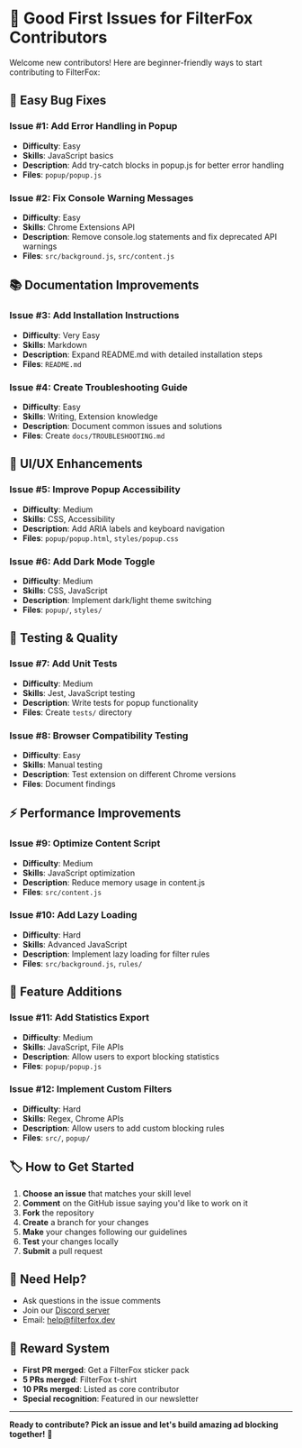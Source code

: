# 🌟 Good First Issues for FilterFox Contributors

Welcome new contributors! Here are beginner-friendly ways to start contributing to FilterFox:

## 🐛 **Easy Bug Fixes**

### **Issue #1: Add Error Handling in Popup**
- **Difficulty**: Easy
- **Skills**: JavaScript basics
- **Description**: Add try-catch blocks in popup.js for better error handling
- **Files**: `popup/popup.js`

### **Issue #2: Fix Console Warning Messages** 
- **Difficulty**: Easy  
- **Skills**: Chrome Extensions API
- **Description**: Remove console.log statements and fix deprecated API warnings
- **Files**: `src/background.js`, `src/content.js`

## 📚 **Documentation Improvements**

### **Issue #3: Add Installation Instructions**
- **Difficulty**: Very Easy
- **Skills**: Markdown
- **Description**: Expand README.md with detailed installation steps
- **Files**: `README.md`

### **Issue #4: Create Troubleshooting Guide**
- **Difficulty**: Easy
- **Skills**: Writing, Extension knowledge
- **Description**: Document common issues and solutions
- **Files**: Create `docs/TROUBLESHOOTING.md`

## 🎨 **UI/UX Enhancements**

### **Issue #5: Improve Popup Accessibility**
- **Difficulty**: Medium
- **Skills**: CSS, Accessibility
- **Description**: Add ARIA labels and keyboard navigation
- **Files**: `popup/popup.html`, `styles/popup.css`

### **Issue #6: Add Dark Mode Toggle**
- **Difficulty**: Medium
- **Skills**: CSS, JavaScript
- **Description**: Implement dark/light theme switching
- **Files**: `popup/`, `styles/`

## 🧪 **Testing & Quality**

### **Issue #7: Add Unit Tests**
- **Difficulty**: Medium
- **Skills**: Jest, JavaScript testing
- **Description**: Write tests for popup functionality
- **Files**: Create `tests/` directory

### **Issue #8: Browser Compatibility Testing**
- **Difficulty**: Easy
- **Skills**: Manual testing
- **Description**: Test extension on different Chrome versions
- **Files**: Document findings

## ⚡ **Performance Improvements**

### **Issue #9: Optimize Content Script**
- **Difficulty**: Medium
- **Skills**: JavaScript optimization
- **Description**: Reduce memory usage in content.js
- **Files**: `src/content.js`

### **Issue #10: Add Lazy Loading**
- **Difficulty**: Hard
- **Skills**: Advanced JavaScript
- **Description**: Implement lazy loading for filter rules
- **Files**: `src/background.js`, `rules/`

## 🔧 **Feature Additions**

### **Issue #11: Add Statistics Export**
- **Difficulty**: Medium  
- **Skills**: JavaScript, File APIs
- **Description**: Allow users to export blocking statistics
- **Files**: `popup/popup.js`

### **Issue #12: Implement Custom Filters**
- **Difficulty**: Hard
- **Skills**: Regex, Chrome APIs
- **Description**: Allow users to add custom blocking rules
- **Files**: `src/`, `popup/`

## 🏷️ **How to Get Started**

1. **Choose an issue** that matches your skill level
2. **Comment** on the GitHub issue saying you'd like to work on it
3. **Fork** the repository
4. **Create** a branch for your changes  
5. **Make** your changes following our guidelines
6. **Test** your changes locally
7. **Submit** a pull request

## 💬 **Need Help?**

- Ask questions in the issue comments
- Join our [Discord server](https://discord.gg/filterfox)
- Email: help@filterfox.dev

## 🎉 **Reward System**

- **First PR merged**: Get a FilterFox sticker pack
- **5 PRs merged**: FilterFox t-shirt  
- **10 PRs merged**: Listed as core contributor
- **Special recognition**: Featured in our newsletter

---

**Ready to contribute? Pick an issue and let's build amazing ad blocking together!** 🚀